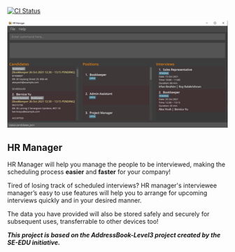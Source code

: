 [![CI Status](https://github.com/AY2122S1-CS2103T-W13-1/tp/workflows/Java%20CI/badge.svg)](https://github.com/AY2122S1-CS2103T-W13-1/tp/actions)

![Ui](docs/images/Ui.png)

## HR Manager

HR Manager will help you manage the people to be interviewed, making the scheduling process **easier** and **faster** for your company!

Tired of losing track of scheduled interviews?
HR manager's interviewee manager’s easy to use features will help you to arrange for upcoming interviews quickly and in your desired manner.

The data you have provided will also be stored safely and securely for subsequent uses, transferrable to other devices too!

**_This project is based on the AddressBook-Level3 project created by the SE-EDU initiative._**


